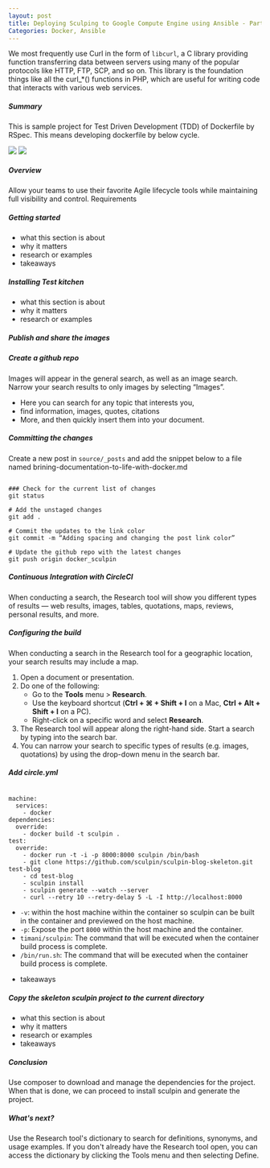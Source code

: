 ```yaml
---
layout: post
title: Deploying Sculping to Google Compute Engine using Ansible - Part 4 of 4
Categories: Docker, Ansible
---
```

We most frequently use Curl in the form of `libcurl`, a C library providing function transferring data between servers using many of the popular protocols like HTTP, FTP, SCP, and so on. This library is the foundation things like all the curl_*() functions in PHP, which are useful for writing code that interacts with various web services.

<!--more-->

##### Summary

This is sample project for Test Driven Development (TDD) of Dockerfile by RSpec. This means developing dockerfile by below cycle.

<img src="https://blog.phusion.nl/wp-content/uploads/2013/11/docker.png" /> <img src="http://symfony.com/uploads/projects/sculpin.png" />

##### Overview

Allow your teams to use their favorite Agile lifecycle tools while maintaining full visibility and control.
Requirements

##### Getting started  

- what this section is about
- why it matters
- research or examples
- takeaways

##### Installing Test kitchen

- what this section is about
- why it matters
- research or examples
##### Publish and share the images

##### Create a github repo
Images will appear in the general search, as well as an image search. Narrow your search results to only images by selecting “Images”.

 - Here you can search for any topic that interests you,
 -  find  information, images, quotes, citations  
 - More, and then quickly insert  them into your document.

##### Committing the changes
Create a new post in `source/_posts` and add the snippet below to a file named brining-documentation-to-life-with-docker.md

<pre><code  data-language="shell">
### Check for the current list of changes
git status

# Add the unstaged changes
git add .

# Commit the updates to the link color
git commit -m “Adding spacing and changing the post link color”

# Update the github repo with the latest changes
git push origin docker_sculpin
</code></pre>

##### Continuous Integration with CircleCI

When conducting a search, the Research tool will show you different types of results — web results, images, tables, quotations, maps, reviews, personal results, and more.

##### Configuring the build

When conducting a search in the Research tool for a geographic location, your search results may include a map.

1.  Open a document or presentation.
2.  Do one of the following:
    *   Go to the **Tools** menu > **Research**.
    *   Use the keyboard shortcut (**Ctrl + ⌘ + Shift + I** on a Mac, **Ctrl + Alt + Shift + I** on a PC).
    *   Right-click on a specific word and select **Research**.
3.  The Research tool will appear along the right-hand side. Start a search by typing into the search bar.
4.  You can narrow your search to specific types of results (e.g. images, quotations) by using the drop-down menu in the search bar.

##### Add circle.yml

<pre><code  data-language="shell">
machine:
  services:
    - docker
dependencies:
  override:
    - docker build -t sculpin .
test:
  override:
    - docker run -t -i -p 8000:8000 sculpin /bin/bash
    - git clone https://github.com/sculpin/sculpin-blog-skeleton.git test-blog
    - cd test-blog
    - sculpin install
    - sculpin generate --watch --server
    - curl --retry 10 --retry-delay 5 -L -I http://localhost:8000
</code></pre>

* `-v`: within the host machine within the container so sculpin can be built in the container and previewed on the host machine.
* `-p`: Expose the port `8000`  within the host machine and the container.
* `timani/sculpin`: The command that will be executed when the container build process is complete.
* `/bin/run.sh`: The command that will be executed when the container build process is complete.

- takeaways

##### Copy the skeleton sculpin project to the current directory

- what this section is about
- why it matters
- research or examples
- takeaways


##### Conclusion

Use composer to download and manage the dependencies for the project. When that is done, we can proceed to install sculpin and generate the project.

##### What's next?

Use the Research tool's dictionary to search for definitions, synonyms, and usage examples. If you don't already have the Research tool open, you can access the dictionary by clicking the Tools menu and then selecting Define.
